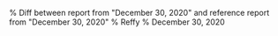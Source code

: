 % Diff between report from "December 30, 2020" and reference report from "December 30, 2020"
% Reffy
% December 30, 2020

